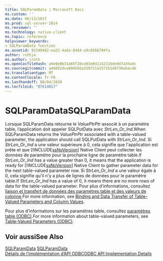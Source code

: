 ```yaml
---
title: SQLParamData | Microsoft Docs
ms.custom: ''
ms.date: 06/13/2017
ms.prod: sql-server-2014
ms.reviewer: ''
ms.technology: native-client
ms.topic: reference
helpviewer_keywords:
- SQLParamData function
ms.assetid: 92349482-ea22-4a6a-8484-e9c6566794fa
author: rothja
ms.author: jroth
ms.openlocfilehash: a4e0e8b31a65f28ce83e0d114231bdedd7a35a4c
ms.sourcegitcommit: ad4d92dce894592a259721a1571b1d8736abacdb
ms.translationtype: MT
ms.contentlocale: fr-FR
ms.lasthandoff: 08/04/2020
ms.locfileid: "87614017"
---
```

# <a name="sqlparamdata"></a><span data-ttu-id="4ca33-102">SQLParamData</span><span class="sxs-lookup"><span data-stu-id="4ca33-102">SQLParamData</span></span>
  <span data-ttu-id="4ca33-103">Lorsque SQLParamData retourne le *ValuePtrPtr* associé à un paramètre table, l’application doit appeler SQLPutData avec *StrLen_Or_Ind*.</span><span class="sxs-lookup"><span data-stu-id="4ca33-103">When SQLParamData returns the *ValuePtrPtr* associated with a table-valued parameter, the application should call SQLPutData with *StrLen_Or_Ind*.</span></span> <span data-ttu-id="4ca33-104">Si *StrLen_Or_Ind* a une valeur supérieure à 0, cela signifie que l'application est prête et que [!INCLUDE[ssNoVersion](../../includes/ssnoversion-md.md)] Native Client peut collecter les données de paramètre pour la prochaine ligne de paramètre table.</span><span class="sxs-lookup"><span data-stu-id="4ca33-104">If *StrLen_Or_Ind* has a value greater than 0, it means that the application is ready for [!INCLUDE[ssNoVersion](../../includes/ssnoversion-md.md)] Native Client to gather parameter data for the next table-valued parameter row.</span></span> <span data-ttu-id="4ca33-105">Si *StrLen_Or_Ind* a une valeur égale à 0, cela signifie qu'il n'y a plus de lignes de données pour le paramètre table.</span><span class="sxs-lookup"><span data-stu-id="4ca33-105">If *StrLen_Or_Ind* has a value of 0, it means there are no more rows of data for the table-valued parameter.</span></span> <span data-ttu-id="4ca33-106">Pour plus d’informations, consultez [liaison et transfert de données des paramètres table et des valeurs de colonne](../native-client-odbc-table-valued-parameters/binding-and-data-transfer-of-table-valued-parameters-and-column-values.md).</span><span class="sxs-lookup"><span data-stu-id="4ca33-106">For more information, see [Binding and Data Transfer of Table-Valued Parameters and Column Values](../native-client-odbc-table-valued-parameters/binding-and-data-transfer-of-table-valued-parameters-and-column-values.md).</span></span>  
  
 <span data-ttu-id="4ca33-107">Pour plus d’informations sur les paramètres table, consultez [paramètres table &#40;ODBC&#41;](../native-client-odbc-table-valued-parameters/table-valued-parameters-odbc.md).</span><span class="sxs-lookup"><span data-stu-id="4ca33-107">For more information about table-valued parameters, see [Table-Valued Parameters &#40;ODBC&#41;](../native-client-odbc-table-valued-parameters/table-valued-parameters-odbc.md).</span></span>  
  
## <a name="see-also"></a><span data-ttu-id="4ca33-108">Voir aussi</span><span class="sxs-lookup"><span data-stu-id="4ca33-108">See Also</span></span>  
 <span data-ttu-id="4ca33-109">[SQLParamData](/sql/odbc/reference/syntax/sqlparamdata-function) </span><span class="sxs-lookup"><span data-stu-id="4ca33-109">[SQLParamData](/sql/odbc/reference/syntax/sqlparamdata-function) </span></span>  
 [<span data-ttu-id="4ca33-110">Détails de l’implémentation d’API ODBC</span><span class="sxs-lookup"><span data-stu-id="4ca33-110">ODBC API Implementation Details</span></span>](odbc-api-implementation-details.md)  
  
  

